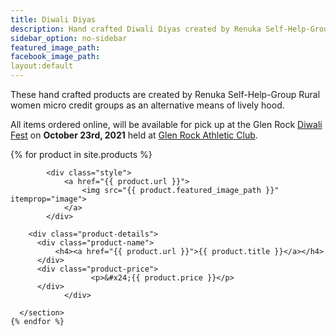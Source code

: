 ```yaml
---
title: Diwali Diyas
description: Hand crafted Diwali Diyas created by Renuka Self-Help-Group Rural women micro credit NGO. These diyas are hand crafted by the women under the program as an alternative means of lively hood, away from toxic cigarette making.
sidebar_option: no-sidebar
featured_image_path:
facebook_image_path:
layout:default
---
```


These hand crafted products are created by Renuka Self-Help-Group Rural women micro credit groups as an alternative means of lively hood.

All items ordered online, will be available for pick up at the Glen Rock [Diwali Fest](https://fb.me/e/235YJKQIP) on **October 23rd, 2021** held at [Glen Rock Athletic Club](https://goo.gl/maps/MzM6FFK5q2sWjqn18).

<div class="content-sidebar-wrap">
  <main class="content grid">
    {% for product in site.products %}
      <section class="entry one-third styles" itemscope itemtype="http://schema.org/Product">

    		<div class="style">
    			<a href="{{ product.url }}">
    				<img src="{{ product.featured_image_path }}" itemprop="image">
    			</a>
    		</div>

        <div class="product-details">
          <div class="product-name">
	          <h4><a href="{{ product.url }}">{{ product.title }}</a></h4>
          </div>
          <div class="product-price">
					  <p>&#x24;{{ product.price }}</p>
          </div>
				</div>

      </section>
    {% endfor %}
  </main>
</div>
